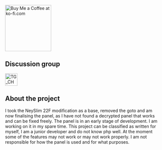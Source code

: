 <a href="https://ko-fi.com/U6U1YYQO8" target="blank"><img align="center" src="https://storage.ko-fi.com/cdn/kofi2.png?v=3" alt="Buy Me a Coffee at ko-fi.com" width="150" /></a>
<!--<a href="https://trello.com/b/UKJ9Z3XN/xtream" target="blank"><img align="center" src="https://raw.githubusercontent.com/devicons/devicon/master/icons/trello/trello-original-wordmark.svg" alt="Trelo" width="100" /></a>-->

## Discussion group
<a href="https://t.me/+Z6pJHzrvrMEyMDYy" target="blank"><img align="center" src="https://img.icons8.com/?size=100&id=63306&format=png&color=000000" alt="TG_CHAT" width="40" /></a>

## About the project
I took the NeySlim 22F modification as a base, removed the goto and am now finalising the panel, as I have not found a decrypted panel that works and can be fixed freely. The panel is in an early stage of development. I am working on it in my spare time. This project can be classified as written for myself, I am a junior developer and do not know php well. At the moment some of the features may not work or may not work properly. I am not responsible for how the panel is used and for what purposes.
